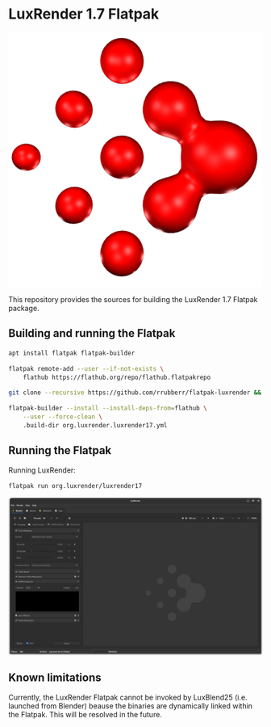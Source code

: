 # LuxRender 1.7 Flatpak

![LuxRender](org.luxrender.luxrender17.png)

This repository provides the sources for building the LuxRender 1.7 Flatpak package.


## Building and running the Flatpak

```sh
apt install flatpak flatpak-builder
```
```sh
flatpak remote-add --user --if-not-exists \
	flathub https://flathub.org/repo/flathub.flatpakrepo
```

```sh
git clone --recursive https://github.com/rrubberr/flatpak-luxrender && cd flatpak-luxrender
```

```sh
flatpak-builder --install --install-deps-from=flathub \
	--user --force-clean \
	.build-dir org.luxrender.luxrender17.yml
```


## Running the Flatpak

Running LuxRender:

```sh
flatpak run org.luxrender/luxrender17
```
![LuxRender](org.luxrender.luxrender17_screenshot.png)

## Known limitations

Currently, the LuxRender Flatpak cannot be invoked by LuxBlend25 (i.e. launched from Blender) beause the binaries are dynamically linked within the Flatpak. This will be resolved in the future.